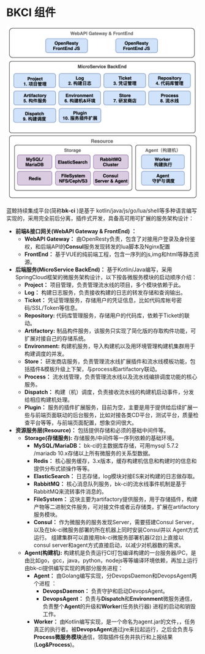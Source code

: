 # BKCI 组件

![](../.gitbook/assets/image%20%2815%29.png)



蓝鲸持续集成平台\(简称**bk-ci** \)是基于 kotlin/java/js/go/lua/shell等多种语言编写实现的，采用完全前后分离，插件式开发，具备高可用可扩展的服务架构设计：

* **前端&接口网关\(WebAPI Gateway & FrontEnd\) ：**
  * **WebAPI Gateway：** 由OpenResty负责，包含了对接用户登录及身份鉴权，和后端API的**Consul**服务发现转发的lua脚本及Nginx配置
  * **FrontEnd：** 基于VUE的纯前端工程，包含一序列的js,img和html等静态资源。
* **后端服务\(MicroService BackEnd\)：** 基于Kotlin/Java编写，采用SpringCloud框架的微服务架构设计，以下按各微服务模块的启动顺序介绍：
  * **Project：** 项目管理，负责管理流水线的项目，多个模块依赖于此。
  * **Log：** 构建日志服务，负责接收构建的日志的转发存储和查询输出。
  * **Ticket：** 凭证管理服务，存储用户的凭证信息，比如代码库帐号密码/SSL/Token等信息。
  * **Repository:** 代码库管理服务，存储用户的代码库，依赖于Ticket的联动。
  * **Artifactory:** 制品构件服务，该服务只实现了简化版的存取构件功能，可扩展对接自己的存储系统。
  * **Environment:** 构建机服务，导入构建机以及用环境管理构建机集群用于构建调度的并发。
  * **Store：** 研发商店服务，负责管理流水线扩展插件和流水线模板功能，包括插件&模板升级上下架，与process和artifactory联动。
  * **Process：** 流水线管理，负责管理流水线以及流水线编排调度功能的核心服务。
  * **Dispatch：** 构建（机）调度，负责接收流水线的构建机启动事件，分发给相应构建机处理。
  * **Plugin：** 服务的插件扩展服务，目前为空，主要是用于提供给后续扩展一些与前端页面联动的后台服务，比如对接各类CD平台，测试平台，质量检查平台等等，与前端页面配置，想象空间很大。
* **资源服务层\(Resource\)：** 包括提供存储和必须的基础中间件等。
  * **Storage\(存储服务\):** 存储服务/中间件等一序列依赖的基础环境。
    * **MySQL/MariaDB：** bk-ci的主数据库存储，可用mysql 5.7.2 /mariadb 10.x存储以上所有微服务的关系型数据。
    * **Redis：** 核心服务缓存，3.x版本，缓存构建机信息和构建时的信息和提供分布式锁操作等等。
    * **ElasticSearch：** 日志存储，log模块对接ES来对构建的日志做存取。
    * **RabbitMQ：** 核心消息队列服务，bk-ci的流水线事件机制是基于RabbitMQ来流转事件消息的。
    * **FileSystem：** 这块主要为artifactory提供服务，用于存储插件，构建产物等二进制文件服务，可对接文件或者云存储类，扩展在artifactory服务模块。
    * **Consul：** 作为微服务的服务发现Server，需要搭建Consul Server， 以及在bk-ci微服务部署的所在机器上同时安装Consul并以 Agent方式运行。 组建集群可以直接用bk-ci微服务部署机器\(2台\)上直接以consul server和agent方式直接启动，以减少对机器数的需求。
  * **Agent\(构建机\):** 构建机是负责运行CI打包编译构建的一台服务器/PC，是由比如go，gcc，java，python，nodejs等等编译环境依赖，再加上运行由bk-ci提供编写实现的两部分服务进程：
    * **Agent：** 由Golang编写实现，分DevopsDaemon和DevopsAgent两个进程 ：
      * **DevopsDaemon：** 负责守护和启动DevopsAgent。
      * **DevopsAgent：** 负责与**Dispatch**和**Environment**微服务通信，负责整个**Agent**的升级和**Worker**\(任务执行器\) 进程的启动和销毁工作。
    * **Worker：** 由Kotlin编写实现，是一个命名为agent.jar的文件，，任务真正的执行者。被**DevopsAgent**通过jre来拉起运行，之后会负责与**Process微服务模块**通信，领取插件任务并执行和上报结果\(**Log&Process**\)。

